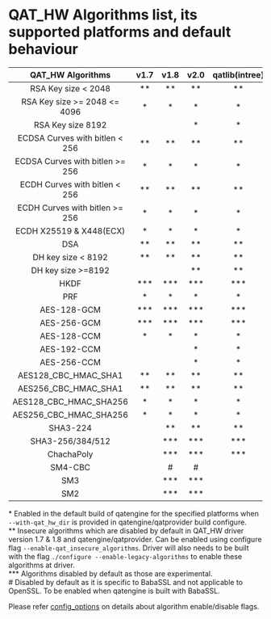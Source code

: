 # QAT_HW Algorithms list, its supported platforms and default behaviour

| QAT_HW Algorithms | v1.7 | v1.8 | v2.0 | qatlib(intree) |
| :---: | :---: | :---: | :---: | :---: |
| RSA Key size < 2048 | ** | ** | ** | ** |
| RSA Key size >= 2048 <= 4096 | * | * | * | * |
| RSA Key size 8192 |  |  | * | * |
| ECDSA Curves with bitlen < 256 | ** | ** | ** | ** |
| ECDSA Curves with bitlen >= 256 | * | * | * | * |
| ECDH Curves with bitlen  < 256| ** | ** | ** | ** |
| ECDH Curves with bitlen >= 256 | * | * | * | * |
| ECDH X25519 & X448(ECX)| * | * | * | * |
| DSA | ** | ** | ** | ** |
| DH key size < 8192 | ** | ** | ** | ** |
| DH key size >=8192 |  |  | ** | ** |
| HKDF | *** | *** | *** | *** |
| PRF | * | * | * | * |
| AES-128-GCM | *** | *** | *** | *** |
| AES-256-GCM | *** | *** | *** | *** |
| AES-128-CCM | * | * | * | * |
| AES-192-CCM |  |  | * | * |
| AES-256-CCM |  |  | * | * |
| AES128_CBC_HMAC_SHA1 | ** | ** | ** | ** |
| AES256_CBC_HMAC_SHA1 | ** | ** | ** | ** |
| AES128_CBC_HMAC_SHA256 | * | * | * | * |
| AES256_CBC_HMAC_SHA256 | * | * | * | * |
| SHA3-224 |  | ** | ** | ** |
| SHA3-256/384/512 |  | *** | *** | *** |
| ChachaPoly | | *** | *** | *** |
| SM4-CBC |  | # | # |  |
| SM3 | | *** | *** | |
| SM2 | | *** | *** | |

\* Enabled in the default build of qatengine for the specified platforms when `--with-qat_hw_dir` is provided in qatengine/qatprovider build configure.<br>
\** Insecure algorithms which are disabled by default in QAT_HW driver version 1.7 & 1.8 and qatengine/qatprovider. Can be enabled using configure flag `--enable-qat_insecure_algorithms`. Driver will also needs to be built with the flag `./configure --enable-legacy-algorithms` to enable these algorithms at driver.<br>
\*** Algorithms disabled by default as those are experimental.<br>
\# Disabled by default as it is specific to BabaSSL and not applicable to OpenSSL. To be enabled when qatengine is built with BabaSSL.

Please refer [config_options](config_options.md) on details about algorithm enable/disable flags.
